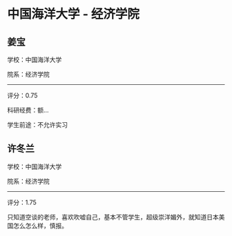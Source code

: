 # 中国海洋大学 - 经济学院

## 姜宝

学校：中国海洋大学

院系：经济学院

* * *

评分：0.75

科研经费：额...

学生前途：不允许实习

## 许冬兰

学校：中国海洋大学

院系：经济学院

* * *

评分：1.75

只知道空谈的老师，喜欢吹嘘自己，基本不管学生，超级崇洋媚外，就知道日本美国怎么怎么样，慎报。